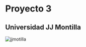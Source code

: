 # Proyecto 3

## Universidad JJ Montilla

![jjmotilla](https://www.google.com/url?sa=i&url=https%3A%2F%2Fwww.apkturbo.com%2Fapps%2Fintranetuptp%2Fcom.intranet.knrvicacuftxtcmew%2F&psig=AOvVaw1KLAGbrEuWP0JZJocRGjkC&ust=1607141629447000&source=images&cd=vfe&ved=2ahUKEwig2Negu7PtAhUOcTABHayxCgYQjRx6BAgAEAc "logo universidad")

